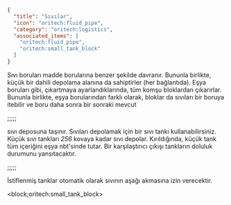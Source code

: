 ```json
{
  "title": "Sıvılar",
  "icon": "oritech:fluid_pipe",
  "category": "oritech:logistics",
  "associated_items": [
    "oritech:fluid_pipe",
    "oritech:small_tank_block"
  ]
}
```

Sıvı boruları madde borularına benzer şekilde davranır. Bununla birlikte, küçük bir dahili depolama alanına da sahiptirler (her bağlantıda). Eşya boruları gibi,
çıkartmaya ayarlandıklarında, tüm komşu bloklardan çıkarırlar. Bununla birlikte, eşya borularından farklı olarak, bloklar da
sıvıları bir boruya itebilir ve boru daha sonra bir sonraki mevcut

;;;;;

sıvı deposuna taşınır. Sıvıları depolamak için bir sıvı tankı kullanabilirsiniz. Küçük sıvı tankları *256* kovaya kadar sıvı depolar. Kırıldığında, küçük tank tüm içeriğini
eşya nbt'sinde tutar. Bir karşılaştırıcı çıkışı tankların doluluk durumunu yansıtacaktır.

;;;;;

İstiflenmiş tanklar otomatik olarak sıvının aşağı akmasına izin verecektir.

<block;oritech:small_tank_block>
